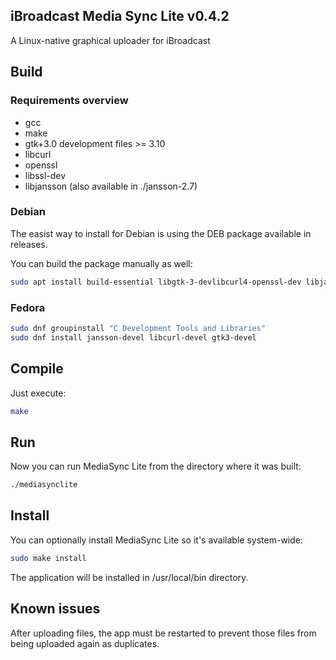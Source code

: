 ## iBroadcast Media Sync Lite v0.4.2

A Linux-native graphical uploader for iBroadcast

## Build
### Requirements overview
- gcc
- make
- gtk+3.0 development files >= 3.10
- libcurl
- openssl
- libssl-dev
- libjansson (also available in ./jansson-2.7)

### Debian
The easist way to install for Debian is using the DEB package available in releases.

You can build the package manually as well:
```bash
sudo apt install build-essential libgtk-3-devlibcurl4-openssl-dev libjansson-dev
```
### Fedora
```bash
sudo dnf groupinstall "C Development Tools and Libraries"
sudo dnf install jansson-devel libcurl-devel gtk3-devel
```

## Compile
Just execute:
```bash
make
```

## Run
Now you can run MediaSync Lite from the directory where it was built:
```bash
./mediasynclite
```

## Install
You can optionally install MediaSync Lite so it's available system-wide:
```bash
sudo make install
```
The application will be installed in /usr/local/bin directory.

## Known issues
After uploading files, the app must be restarted to prevent those files from being uploaded again as duplicates.
